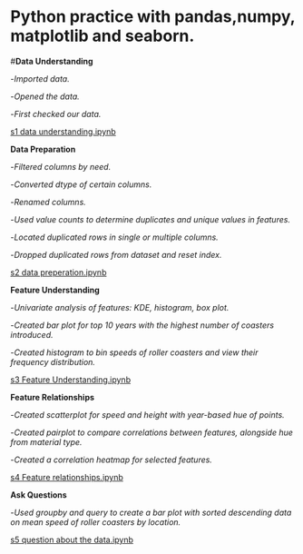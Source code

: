 # Python practice with pandas,numpy, matplotlib and seaborn.


#**Data Understanding**

-*Imported data.*

-*Opened the data.*

-*First checked our data.*

[s1 data understanding.ipynb](s1%20data%20understanding.ipynb)

**Data Preparation**

-*Filtered columns by need.*

-*Converted dtype of certain columns.*

-*Renamed columns.*

-*Used value counts to determine duplicates and unique values in features.*

-*Located duplicated rows in single or multiple columns.*

-*Dropped duplicated rows from dataset and reset index.*

[s2 data preperation.ipynb](s2%20data%20preperation.ipynb)



**Feature Understanding**

-*Univariate analysis of features: KDE, histogram, box plot.*

-*Created bar plot for top 10 years with the highest number of coasters introduced.*

-*Created histogram to bin speeds of roller coasters and view their frequency distribution.*

 [s3 Feature Understanding.ipynb](s3%20Feature%20Understanding.ipynb)

**Feature Relationships**

-*Created scatterplot for speed and height with year-based hue of points.*

-*Created pairplot to compare correlations between features, alongside hue from material type.*

-*Created a correlation heatmap for selected features.*

[s4 Feature relationships.ipynb](s4%20Feature%20relationships.ipynb)

**Ask Questions**

-*Used groupby and query to create a bar plot with sorted descending data on mean speed of roller coasters by location.*

[s5 question about the data.ipynb](s5%20question%20about%20the%20data.ipynb)
